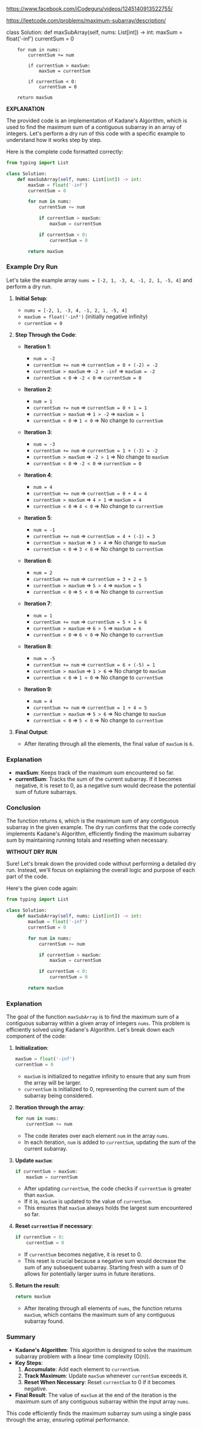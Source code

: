 https://www.facebook.com/iCodeguru/videos/1245140913522755/

https://leetcode.com/problems/maximum-subarray/description/

class Solution:
    def maxSubArray(self, nums: List[int]) -> int:
        maxSum = float('-inf')
        currentSum = 0
        
        for num in nums:
            currentSum += num
            
            if currentSum > maxSum:
                maxSum = currentSum
            
            if currentSum < 0:
                currentSum = 0
        
        return maxSum





__EXPLANATION__

The provided code is an implementation of Kadane's Algorithm, which is used to find the maximum sum of a contiguous subarray in an array of integers. Let's perform a dry run of this code with a specific example to understand how it works step by step.

Here is the complete code formatted correctly:

```python
from typing import List

class Solution:
    def maxSubArray(self, nums: List[int]) -> int:
        maxSum = float('-inf')
        currentSum = 0

        for num in nums:
            currentSum += num

            if currentSum > maxSum:
                maxSum = currentSum

            if currentSum < 0:
                currentSum = 0

        return maxSum
```

### Example Dry Run

Let's take the example array `nums = [-2, 1, -3, 4, -1, 2, 1, -5, 4]` and perform a dry run.

1. **Initial Setup**:
   - `nums = [-2, 1, -3, 4, -1, 2, 1, -5, 4]`
   - `maxSum = float('-inf')` (initially negative infinity)
   - `currentSum = 0`

2. **Step Through the Code**:

   - **Iteration 1**:
     - `num = -2`
     - `currentSum += num` => `currentSum = 0 + (-2) = -2`
     - `currentSum > maxSum` => `-2 > -inf` => `maxSum = -2`
     - `currentSum < 0` => `-2 < 0` => `currentSum = 0`
   
   - **Iteration 2**:
     - `num = 1`
     - `currentSum += num` => `currentSum = 0 + 1 = 1`
     - `currentSum > maxSum` => `1 > -2` => `maxSum = 1`
     - `currentSum < 0` => `1 < 0` => No change to `currentSum`
   
   - **Iteration 3**:
     - `num = -3`
     - `currentSum += num` => `currentSum = 1 + (-3) = -2`
     - `currentSum > maxSum` => `-2 > 1` => No change to `maxSum`
     - `currentSum < 0` => `-2 < 0` => `currentSum = 0`
   
   - **Iteration 4**:
     - `num = 4`
     - `currentSum += num` => `currentSum = 0 + 4 = 4`
     - `currentSum > maxSum` => `4 > 1` => `maxSum = 4`
     - `currentSum < 0` => `4 < 0` => No change to `currentSum`
   
   - **Iteration 5**:
     - `num = -1`
     - `currentSum += num` => `currentSum = 4 + (-1) = 3`
     - `currentSum > maxSum` => `3 > 4` => No change to `maxSum`
     - `currentSum < 0` => `3 < 0` => No change to `currentSum`
   
   - **Iteration 6**:
     - `num = 2`
     - `currentSum += num` => `currentSum = 3 + 2 = 5`
     - `currentSum > maxSum` => `5 > 4` => `maxSum = 5`
     - `currentSum < 0` => `5 < 0` => No change to `currentSum`
   
   - **Iteration 7**:
     - `num = 1`
     - `currentSum += num` => `currentSum = 5 + 1 = 6`
     - `currentSum > maxSum` => `6 > 5` => `maxSum = 6`
     - `currentSum < 0` => `6 < 0` => No change to `currentSum`
   
   - **Iteration 8**:
     - `num = -5`
     - `currentSum += num` => `currentSum = 6 + (-5) = 1`
     - `currentSum > maxSum` => `1 > 6` => No change to `maxSum`
     - `currentSum < 0` => `1 < 0` => No change to `currentSum`
   
   - **Iteration 9**:
     - `num = 4`
     - `currentSum += num` => `currentSum = 1 + 4 = 5`
     - `currentSum > maxSum` => `5 > 6` => No change to `maxSum`
     - `currentSum < 0` => `5 < 0` => No change to `currentSum`

3. **Final Output**:
   - After iterating through all the elements, the final value of `maxSum` is `6`.

### Explanation

- **maxSum**: Keeps track of the maximum sum encountered so far.
- **currentSum**: Tracks the sum of the current subarray. If it becomes negative, it is reset to 0, as a negative sum would decrease the potential sum of future subarrays.

### Conclusion

The function returns `6`, which is the maximum sum of any contiguous subarray in the given example. The dry run confirms that the code correctly implements Kadane's Algorithm, efficiently finding the maximum subarray sum by maintaining running totals and resetting when necessary.




__WITHOUT DRY RUN__

Sure! Let's break down the provided code without performing a detailed dry run. Instead, we'll focus on explaining the overall logic and purpose of each part of the code.

Here's the given code again:

```python
from typing import List

class Solution:
    def maxSubArray(self, nums: List[int]) -> int:
        maxSum = float('-inf')
        currentSum = 0

        for num in nums:
            currentSum += num

            if currentSum > maxSum:
                maxSum = currentSum

            if currentSum < 0:
                currentSum = 0

        return maxSum
```

### Explanation

The goal of the function `maxSubArray` is to find the maximum sum of a contiguous subarray within a given array of integers `nums`. This problem is efficiently solved using Kadane's Algorithm. Let's break down each component of the code:

1. **Initialization**:
   ```python
   maxSum = float('-inf')
   currentSum = 0
   ```
   - `maxSum` is initialized to negative infinity to ensure that any sum from the array will be larger.
   - `currentSum` is initialized to 0, representing the current sum of the subarray being considered.

2. **Iteration through the array**:
   ```python
   for num in nums:
       currentSum += num
   ```
   - The code iterates over each element `num` in the array `nums`.
   - In each iteration, `num` is added to `currentSum`, updating the sum of the current subarray.

3. **Update `maxSum`**:
   ```python
   if currentSum > maxSum:
       maxSum = currentSum
   ```
   - After updating `currentSum`, the code checks if `currentSum` is greater than `maxSum`.
   - If it is, `maxSum` is updated to the value of `currentSum`.
   - This ensures that `maxSum` always holds the largest sum encountered so far.

4. **Reset `currentSum` if necessary**:
   ```python
   if currentSum < 0:
       currentSum = 0
   ```
   - If `currentSum` becomes negative, it is reset to 0.
   - This reset is crucial because a negative sum would decrease the sum of any subsequent subarray. Starting fresh with a sum of 0 allows for potentially larger sums in future iterations.

5. **Return the result**:
   ```python
   return maxSum
   ```
   - After iterating through all elements of `nums`, the function returns `maxSum`, which contains the maximum sum of any contiguous subarray found.

### Summary

- **Kadane's Algorithm**: This algorithm is designed to solve the maximum subarray problem with a linear time complexity \(O(n)\).
- **Key Steps**:
  1. **Accumulate**: Add each element to `currentSum`.
  2. **Track Maximum**: Update `maxSum` whenever `currentSum` exceeds it.
  3. **Reset When Necessary**: Reset `currentSum` to 0 if it becomes negative.
- **Final Result**: The value of `maxSum` at the end of the iteration is the maximum sum of any contiguous subarray within the input array `nums`.

This code efficiently finds the maximum subarray sum using a single pass through the array, ensuring optimal performance.

